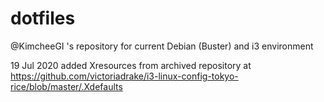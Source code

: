 # dotfiles
@KimcheeGI 's repository for current Debian (Buster) and i3 environment

19 Jul 2020 added Xresources from archived repository at https://github.com/victoriadrake/i3-linux-config-tokyo-rice/blob/master/.Xdefaults
